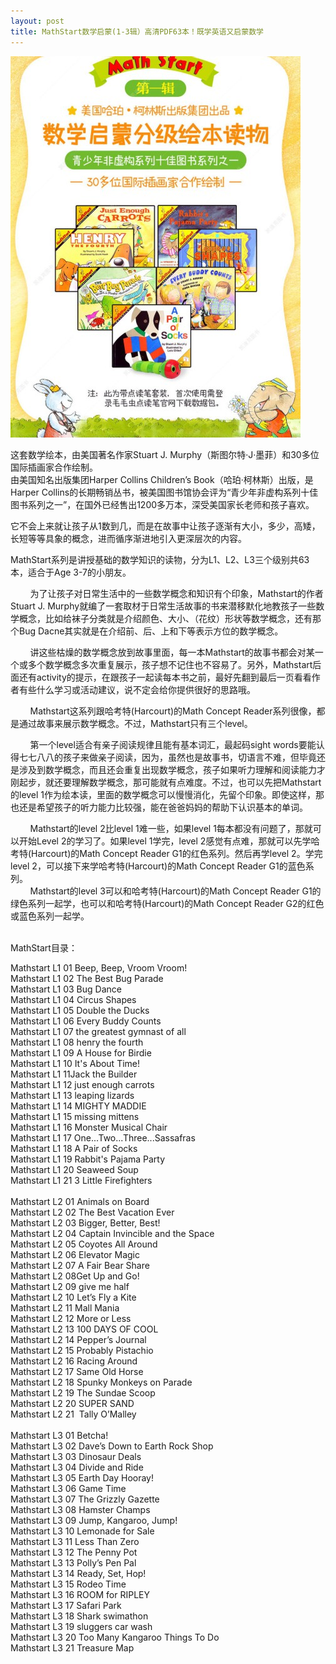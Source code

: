 ```yaml
---
layout: post
title: MathStart数学启蒙(1-3辑）高清PDF63本！既学英语又启蒙数学
---
```


![MathStart_JoyBus.TK](/public/MathStart.jpg)  
<p>
	这套数学绘本，由美国著名作家Stuart J. Murphy（斯图尔特·J·墨菲）和30多位国际插画家合作绘制。<br />
由美国知名出版集团Harper Collins Children’s Book（哈珀·柯林斯）出版，是Harper
Collins的长期畅销丛书，被美国图书馆协会评为“青少年非虚构系列十佳图书系列之一”，在国外已经售出1200多万本，深受美国家长老师和孩子喜欢。
</p>
<p>
	它不会上来就让孩子从1数到几，而是在故事中让孩子逐渐有大小，多少，高矮，长短等等具象的概念，进而循序渐进地引入更深层次的内容。
</p>

<p>
	MathStart系列是讲授基础的数学知识的读物，分为L1、L2、L3三个级别共63本，适合于Age 3-7的小朋友。
</p>
<p>
	&nbsp; &nbsp;&nbsp;
&nbsp;&nbsp;&nbsp;为了让孩子对日常生活中的一些数学概念和知识有个印象，Mathstart的作者Stuart J. Murphy就编了一套取材于日常生活故事的书来潜移默化地教孩子一些数学概念，比如给袜子分类就是介绍颜色、大小、（花纹）形状等数学概念，还有那个Bug
Dacne其实就是在介绍前、后、上和下等表示方位的数学概念。
</p>
<p>
	&nbsp; &nbsp;&nbsp;
&nbsp;&nbsp;&nbsp;讲这些枯燥的数学概念放到故事里面，每一本Mathstart的故事书都会对某一个或多个数学概念多次重复展示，孩子想不记住也不容易了。另外，Mathstart后面还有activity的提示，在跟孩子一起读每本书之前，最好先翻到最后一页看看作者有些什么学习或活动建议，说不定会给你提供很好的思路哦。
</p>
<p>
	&nbsp; &nbsp;&nbsp;
&nbsp;&nbsp;&nbsp;Mathstart这系列跟哈考特(Harcourt)的Math Concept Reader系列很像，都是通过故事来展示数学概念。不过，Mathstart只有三个level。
</p>
<p>
	&nbsp; &nbsp;&nbsp;
&nbsp;&nbsp;&nbsp;第一个level适合有亲子阅读规律且能有基本词汇，最起码sight
words要能认得七七八八的孩子来做亲子阅读，因为，虽然也是故事书，切语言不难，但毕竟还是涉及到数学概念，而且还会重复出现数学概念，孩子如果听力理解和阅读能力才刚起步，就还要理解数学概念，那可能就有点难度。不过，也可以先把Mathstart的level 1作为绘本读，里面的数学概念可以慢慢消化，先留个印象。即使这样，那也还是希望孩子的听力能力比较强，能在爸爸妈妈的帮助下认识基本的单词。
</p>
<p>
	&nbsp; &nbsp;&nbsp;
&nbsp;&nbsp;&nbsp;Mathstart的level 2比level
1难一些，如果level 1每本都没有问题了，那就可以开始Level
2的学习了。如果level 1学完，level 2感觉有点难，那就可以先学哈考特(Harcourt)的Math
Concept Reader G1的红色系列。然后再学level 2。学完level
2，可以接下来学哈考特(Harcourt)的Math
Concept Reader G1的蓝色系列。<br />
&nbsp; &nbsp;&nbsp; &nbsp;&nbsp;&nbsp;Mathstart的level 3可以和哈考特(Harcourt)的Math Concept Reader
G1的绿色系列一起学，也可以和哈考特(Harcourt)的Math
Concept Reader G2的红色或蓝色系列一起学。
</p>
<p>
	<br />
MathStart目录：
</p>
<p>
	Mathstart L1 01 Beep,
Beep, Vroom Vroom!<br />
Mathstart L1 02 The Best Bug Parade<br />
Mathstart L1 03 Bug Dance<br />
Mathstart L1 04 Circus Shapes<br />
Mathstart L1 05 Double the Ducks<br />
Mathstart L1 06 Every Buddy Counts<br />
Mathstart L1 07 the greatest gymnast of all<br />
Mathstart L1 08 henry the fourth<br />
Mathstart L1 09 A House for Birdie<br />
Mathstart L1 10 It's About Time!<br />
Mathstart L1 11Jack the Builder<br />
Mathstart L1 12 just enough carrots<br />
Mathstart L1 13 leaping lizards<br />
Mathstart L1 14 MIGHTY MADDIE<br />
Mathstart L1 15 missing mittens<br />
Mathstart L1 16 Monster Musical Chair<br />
Mathstart L1 17 One...Two...Three...Sassafras<br />
Mathstart L1 18 A Pair of Socks<br />
Mathstart L1 19 Rabbit's Pajama Party<br />
Mathstart L1 20 Seaweed Soup<br />
Mathstart L1 21 3 Little Firefighters<br />
<br />
Mathstart L2 01 Animals on Board<br />
Mathstart L2 02 The Best Vacation Ever<br />
Mathstart L2 03 Bigger, Better, Best!<br />
Mathstart L2 04 Captain Invincible and the Space<br />
Mathstart L2 05 Coyotes All Around<br />
Mathstart L2 06 Elevator Magic<br />
Mathstart L2 07 A Fair Bear Share<br />
Mathstart L2 08Get Up and Go!<br />
Mathstart L2 09 give me half<br />
Mathstart L2 10 Let’s Fly a Kite<br />
Mathstart L2 11 Mall Mania<br />
Mathstart L2 12 More or Less<br />
Mathstart L2 13 100 DAYS OF COOL<br />
Mathstart L2 14 Pepper’s Journal<br />
Mathstart L2 15 Probably Pistachio<br />
Mathstart L2 16 Racing Around<br />
Mathstart L2 17 Same Old Horse<br />
Mathstart L2 18 Spunky Monkeys on Parade<br />
Mathstart L2 19 The Sundae Scoop<br />
Mathstart L2 20 SUPER SAND<br />
Mathstart L2 21&nbsp;&nbsp;Tally O’Malley<br />
<br />
Mathstart L3 01 Betcha!<br />
Mathstart L3 02 Dave’s Down to Earth Rock Shop<br />
Mathstart L3 03 Dinosaur Deals<br />
Mathstart L3 04 Divide and Ride<br />
Mathstart L3 05 Earth Day Hooray!<br />
Mathstart L3 06 Game Time<br />
Mathstart L3 07 The Grizzly Gazette<br />
Mathstart L3 08 Hamster Champs<br />
Mathstart L3 09 Jump, Kangaroo, Jump!<br />
Mathstart L3 10 Lemonade for Sale<br />
Mathstart L3 11 Less Than Zero<br />
Mathstart L3 12 The Penny Pot<br />
Mathstart L3 13 Polly’s Pen Pal<br />
Mathstart L3 14 Ready, Set, Hop!<br />
Mathstart L3 15 Rodeo Time<br />
Mathstart L3 16 ROOM for RIPLEY<br />
Mathstart L3 17 Safari Park<br />
Mathstart L3 18 Shark swimathon<br />
Mathstart L3 19 sluggers car wash<br />
Mathstart L3 20 Too Many Kangaroo Things To Do<br />
Mathstart L3 21 Treasure Map
</p>



